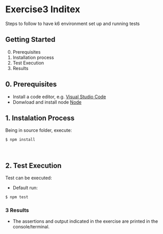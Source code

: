 # Exercise3 Inditex  #

Steps to follow to have k6 environment set up and running tests


## Getting Started ##
0.  Prerequisites
1.	Installation process
2.	Test Execution
3.  Results


## 0. Prerequisites ##

- Install a code editor, e.g. [Visual Studio Code](https://code.visualstudio.com/download)
- Donwload and install node [Node](https://nodejs.org/es/download)

## 1. Instalation Process ##

Being in source folder, execute:
```sh
$ npm install
```

<br />

## 2. Test Execution ##

Test can be executed:

- Default run:
```sh
$ npm test
```
### 3 Results

- The assertions and output indicated in the exercise are printed in the console/terminal.
